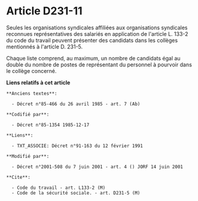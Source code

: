 # Article D231-11

Seules les organisations syndicales affiliées aux organisations syndicales reconnues représentatives des salariés en
application de l'article L. 133-2 du code du travail peuvent présenter des candidats dans les collèges mentionnés à l'article
D. 231-5.

Chaque liste comprend, au maximum, un nombre de candidats égal au double du nombre de postes de représentant du personnel à
pourvoir dans le collège concerné.

**Liens relatifs à cet article**

	**Anciens textes**:

	  - Décret n°85-466 du 26 avril 1985 - art. 7 (Ab)

	**Codifié par**:

	  - Décret n°85-1354 1985-12-17

	**Liens**:

	  - TXT_ASSOCIE: Décret n°91-163 du 12 février 1991

	**Modifié par**:

	  - Décret n°2001-508 du 7 juin 2001 - art. 4 () JORF 14 juin 2001

	**Cite**:

	  - Code du travail - art. L133-2 (M)
	  - Code de la sécurité sociale. - art. D231-5 (M)

